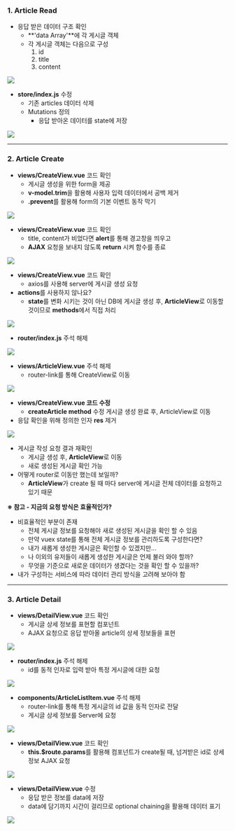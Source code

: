 
### **1. Article Read**

-   응답 받은 데이터 구조 확인
    -   **'data Array'**에 각 게시글 객체
    -   각 게시글 객체는 다음으로 구성
        1.  id
        2.  title
        3.  content

![](https://blog.kakaocdn.net/dn/nvSE0/btrRc8SVMbY/MofxBscuUw3MRAj3krdcxK/img.png)

-   **store/index.js** 수정  
    -   기존 articles 데이터 삭제
    -   Mutations 정의
        -   응답 받아온 데이터를 state에 저장

![](https://blog.kakaocdn.net/dn/MhNKD/btrQ4a6jeaA/4QIkxAzpD26tcZMO5pi2b0/img.png)

---

### **2. Article Create**

-   **views/CreateView.vue** 코드 확인  
    -   게시글 생성을 위한 form을 제공
    -   **v-model.trim**을 활용해 사용자 입력 데이터에서 공백 제거
    -   **.prevent**를 활용해 form의 기본 이벤트 동작 막기

![](https://blog.kakaocdn.net/dn/epDRkB/btrQ9bXX6yl/ByDhxOsQaK6GFf5GRoe6uK/img.png)

-   **views/CreateView.vue** 코드 확인  
    -   title, content가 비었다면 **alert**를 통해 경고창을 띄우고
    -   **AJAX** 요청을 보내지 않도록 **return** 시켜 함수를 종료

![](https://blog.kakaocdn.net/dn/bz0qYP/btrRdBnipOn/tyF6qinBrZG3y2ttJmk4bK/img.png)

-   **views/CreateView.vue** 코드 확인  
    -   axios를 사용해 server에 게시글 생성 요청
-   **actions**를 사용하지 않나요?
    -   **state**를 변화 시키는 것이 아닌 DB에 게시글 생성 후, **ArticleView**로 이동할 것이므로 **methods**에서 직접 처리

![](https://blog.kakaocdn.net/dn/bfn2gk/btrQ4XeQ89g/BKZXbNnmDyRx7okFGxqiEK/img.png)

-   **router/index.js** 주석 해제

![](https://blog.kakaocdn.net/dn/bbHDPJ/btrRc9kiHir/UFNiFNGBwQrL35GP5NUe21/img.png)

-   **views/ArticleView.vue** 주석 해제  
    -   router-link를 통해 CreateView로 이동

![](https://blog.kakaocdn.net/dn/barTd7/btrRa1OjGHc/8u2FvvFjIzVRkCvuVmPcbk/img.png)

-   **views/CreateView.vue 코드 수정**  
    -   **createArticle method** 수정 게시글 생성 완료 후, ArticleView로 이동
-   응답 확인을 위해 정의한 인자 **res** 제거

![](https://blog.kakaocdn.net/dn/9HwME/btrQ5l7VlFe/M5es7ZKd71GdNyfosE5RR1/img.png)

-   게시글 작성 요청 결과 재확인
    -   게시글 생성 후, **ArticleView**로 이동
    -   새로 생성된 게시글 확인 가능
-   어떻게 router로 이동만 했는데 보일까?
    -   **ArticleView**가 create 될 때 마다 server에 게시글 전체 데이터를 요청하고 있기 때문

**※ 참고 - 지금의 요청 방식은 효율적인가?**

-   비효율적인 부분이 존재
    -   전체 게시글 정보를 요청해야 새로 생성된 게시글을 확인 할 수 있음
    -   만약 vuex state를 통해 전체 게시글 정보를 관리하도록 구성한다면?
    -   내가 새롭게 생성한 게시글은 확인할 수 있겠지만...
    -   나 이외의 유저들이 새롭게 생성한 게시글은 언제 불러 와야 할까?
    -   무엇을 기준으로 새로운 데이터가 생겼다는 것을 확인 할 수 있을까?
-   내가 구성하는 서비스에 따라 데이터 관리 방식을 고려해 보아야 함

---

### **3. Article Detail**

-   **views/DetailView.vue** 코드 확인  
    -   게시글 상세 정보를 표현할 컴포넌트
    -   AJAX 요청으로 응답 받아올 article의 상세 정보들을 표현

![](https://blog.kakaocdn.net/dn/bkYKTa/btrRcPfioBU/1TaNpj7xZe1kwC18KGEmvk/img.png)

-   **router/index.js** 주석 해제  
    -   id를 동적 인자로 입력 받아 특정 게시글에 대한 요청

![](https://blog.kakaocdn.net/dn/Kj32m/btrQ4aZRY0q/m1kHQ4PSXeUmGwqh1vqJO0/img.png)

-   **components/ArticleListItem.vue** 주석 해제  
    -   router-link를 통해 특정 게시글의 id 값을 동적 인자로 전달
    -   게시글 상세 정보를 Server에 요청

![](https://blog.kakaocdn.net/dn/bxVFM0/btrQ4bxHImU/Rx4XAhX527OxTYmf8j4uH1/img.png)

-   **views/DetailView.vue** 코드 확인  
    -   **this.$route.params**를 활용해 컴포넌트가 create될 때, 넘겨받은 id로 상세 정보 AJAX 요청

![](https://blog.kakaocdn.net/dn/A9Gjr/btrRb8zINRp/GAWkBqvtZDEqK0OSduqMy0/img.png)

-   **views/DetailView.vue** 수정  
    -   응답 받은 정보를 data에 저장
    -   data에 담기까지 시간이 걸리므로 optional chaining을 활용해 데이터 표기

![](https://blog.kakaocdn.net/dn/bPEi2o/btrRcGJEs1O/9SiBMsJrf2UBlv7rBGX4bK/img.png)